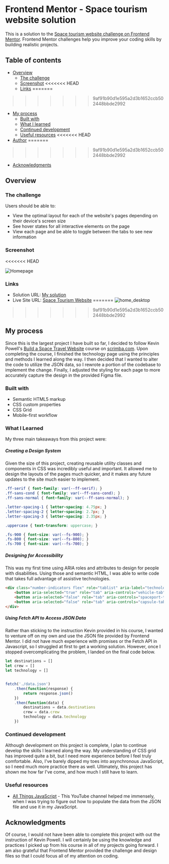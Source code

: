 # Frontend Mentor - Space tourism website solution

This is a solution to the [Space tourism website challenge on Frontend Mentor](https://www.frontendmentor.io/challenges/space-tourism-multipage-website-gRWj1URZ3). Frontend Mentor challenges help you improve your coding skills by building realistic projects.

## Table of contents

- [Overview](#overview)
  - [The challenge](#the-challenge)
  - [Screenshot](#screenshot)
<<<<<<< HEAD
  - [Links](#links)
=======
>>>>>>> 9af91b90d1e595a2d3b1652ccb502448bbde2992
- [My process](#my-process)
  - [Built with](#built-with)
  - [What I learned](#what-i-learned)
  - [Continued development](#continued-development)
  - [Useful resources](#useful-resources)
<<<<<<< HEAD
- [Author](#author)
=======
>>>>>>> 9af91b90d1e595a2d3b1652ccb502448bbde2992
- [Acknowledgments](#acknowledgments)

## Overview

### The challenge

Users should be able to:

- View the optimal layout for each of the website's pages depending on their device's screen size
- See hover states for all interactive elements on the page
- View each page and be able to toggle between the tabs to see new information

### Screenshot
<<<<<<< HEAD

![Homepage](https://raw.githubusercontent.com/tgharris/space-tourism-website/aa2facfa2befda7df0acba4a976f64f1bb301d86/screenshots/home_desktop.jpeg)

### Links

- Solution URL: [My solution](https://www.frontendmentor.io/solutions/space-tourism-website-using-semantic-html5-and-css-grid-YuWJs6I1Pr)
- Live Site URL: [Space Tourism Website](https://tgharris.github.io/space-tourism-website/index.html)
=======
![home_desktop](https://github.com/MahdiELHasra/Space-Trousim/assets/114767917/0732cc3b-32f9-4838-acc5-0a4771120274)
>>>>>>> 9af91b90d1e595a2d3b1652ccb502448bbde2992

## My process
Since this is the largest project I have built so far, I decided to follow Kevin Powell's [Build a Space Travel Website](https://scrimba.com/learn/spacetravel) course on [scrimba.com](https://www.scrimba.com/). Upon completing the course, I finished the technology page using the principles and methods I learned along the way. I then decided that I wanted to alter the code to utilize the JSON data, so I rewrote a portion of the codebase to implement the change. Finally, I adjusted the styling for each page to more accurately capture the design in the provided Figma file.

### Built with

- Semantic HTML5 markup
- CSS custom properties
- CSS Grid
- Mobile-first workflow

### What I Learned

My three main takeaways from this project were:

##### Creating a Design System

Given the size of this project, creating reusable utility classes and components in CSS was incredibly useful and important. It allowed me to design the layouts of the pages much quicker, and it makes any future updates to the site much easier to implement.

```css
.ff-serif { font-family: var(--ff-serif); }
.ff-sans-cond { font-family: var(--ff-sans-cond); }
.ff-sans-normal { font-family: var(--ff-sans-normal); }

.letter-spacing-1 { letter-spacing: 4.75px; }
.letter-spacing-2 { letter-spacing: 2.7px; }
.letter-spacing-3 { letter-spacing: 2.35px; }

.uppercase { text-transform: uppercase; }

.fs-900 { font-size: var(--fs-900); }
.fs-800 { font-size: var(--fs-800); }
.fs-700 { font-size: var(--fs-700); }
```

##### Designing for Accessibility

This was my first time using ARIA roles and attributes to design for people with disabilities. Using those and semantic HTML, I was able to write code that takes full advantage of assistive technologies.

```html
<div class="number-indicators flex" role="tablist" aria-label="technology list">
    <button aria-selected="true" role="tab" aria-controls="vehicle-tab" tabindex="0" data-image="vehicle-image" class="bg-dark text-white fs-600 ff-serif">1</button>
    <button aria-selected="false" role="tab" aria-controls="spaceport-tab" tabindex="0" data-image="spaceport-image" class="bg-dark text-white fs-600 ff-serif">2</span></button>
    <button aria-selected="false" role="tab" aria-controls="capsule-tab" tabindex="0" data-image="capsule-image" class="bg-dark text-white fs-600 ff-serif">3</span></button>
</div>
```

##### Using Fetch API to Access JSON Data

Rather than sticking to the instruction Kevin provided in his course, I wanted to venture off on my own and use the JSON file provided by Frontend Mentor. I did not have much experience with promises or the Fetch API in Javascript, so I struggled at first to get a working solution. However, once I stopped overcomplicating the problem, I landed on the final code below.

```js
let destinations = []
let crew = []
let technology = []


fetch('./data.json')
    .then(function(response) {
        return response.json()
    })
    .then(function(data) {
        destinations = data.destinations
        crew = data.crew
        technology = data.technology
    })

```

### Continued development

Although development on this project is complete, I plan to continue develop the skills I learned along the way. My understanding of CSS grid has improved quite a bit, but I need more experience before I feel truly comfortable. Also, I've barely dipped my toes into asynchronous JavaScript, so I need much more practice there as well. Ultimately, this project has shown me how far I've come, and how much I still have to learn.

### Useful resources

- [All Things JavaScript](https://www.youtube.com/@AllThingsJavaScript) - This YouTube channel helped me immensely, when I was trying to figure out how to populate the data from the JSON file and use it in my JavaScript.


## Acknowledgments

Of course, I would not have been able to complete this project with out the instruction of Kevin Powell. I will certainly be using the knowledge and practices I picked up from his course in all of my projects going forward. I am also grateful that Frontend Mentor provided the challenge and design files so that I could focus all of my attention on coding.
